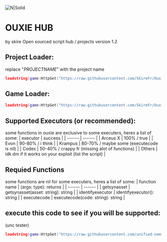 ![N|Solid](https://media.discordapp.net/attachments/1218910662923911332/1232944717113851954/Banner.png?ex=662defbf&is=662c9e3f&hm=8d92313889c1b986d227fd08e91aaf25bee662353abc70a862f788eaf550c5ee&=&format=webp&quality=lossless&width=1024&height=357)
# OUXIE HUB
by skire
Open sourced script hub / projects
version 1.2

## Project Loader:
replace "_PROJECTNAME_" with the project name
```lua
loadstring(game:HttpGet("https://raw.githubusercontent.com/SkireFr/Ouxie/main/Loader-Handler.lua"))():load(_PROJECTNAME_, config)
```
## Game Loader:
```lua
loadstring(game:HttpGet("https://raw.githubusercontent.com/SkireFr/Ouxie/main/Loader-Handler.lua"))():load(game.PlaceId)
```

## Supported Executors (or recommended):
some functions in ouxie are exclusive to some executers, heres a list of some:
| executor | success |
| ------ | ------ |
| Arceus X | 100% / true |
| Evon | 90-80% / i think |
| Krampus | 80-70% / maybe some (executecode is nil) |
| Codex | 50-40% / crappy fr (missing alot of functions) |
| Others | idk dm if it works on your exploit (list the script) |

## Requied Functions
some functions are nil for some executers, heres a list of some:
| function name | (args: type): returns |
| ------ | ------ |
| getsynasset | getsynasset(asset: string): string |
| identifyexecutor | identifyexecutor(): string |
| executecode | executecode(code: string): string |

## execute this code to see if you will be supported:
(unc tester)
```lua
loadstring(game:HttpGet("https://raw.githubusercontent.com/unified-naming-convention/NamingStandard/main/UNCCheckEnv.lua"))()
```